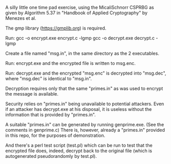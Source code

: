 
A silly little one time pad exercise, using the MicaliSchnorr CSPRBG as given by Algorithm 5.37 in
"Handbook of Applied Cryptography" by Menezes et al.

The gmp library (https://gmplib.org) is required.

Run:
gcc -o encrypt.exe encrypt.c -lgmp
gcc -o decrypt.exe decrypt.c -lgmp

Create a file named "msg.in", in the same directory as the 2 executables.

Run:
encrypt.exe
and the encrypted file is written to msg.enc.

Run:
decrypt.exe
and the encrypted "msg.enc" is decrypted into "msg.dec", where "msg.dec" is identical to "msg.in".

Decryption requires only that the same "primes.in" as was used to encrypt the message is available.

Security relies on "primes.in" being unavailable to potential attackers.
Even if an attacker has decrypt.exe at his disposal, it is useless without the information that is
provided by "primes.in".

A suitable "primes.in" can be generated by running genprime.exe. (See the comments in genprime.c)
There is, however, already a "primes.in" provided in this repo, for the purposes of demonstration.

And there's a perl test script (test.pl) which can be run to test that the encrypted file does,
indeed, decrypt back to the original file (which is autogenerated pseudorandomly by test.pl).


